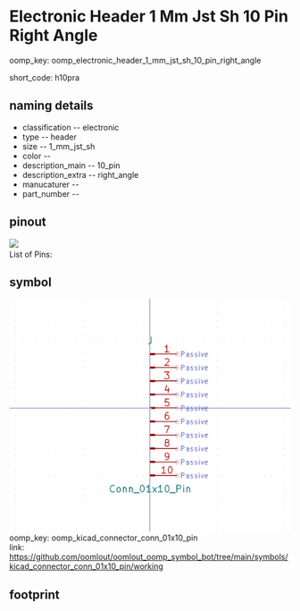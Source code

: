 # Electronic Header 1 Mm Jst Sh 10 Pin Right Angle
oomp_key: oomp_electronic_header_1_mm_jst_sh_10_pin_right_angle  

short_code: h10pra
## naming details
* classification -- electronic
* type -- header
* size -- 1_mm_jst_sh
* color -- 
* description_main -- 10_pin
* description_extra -- right_angle
* manucaturer -- 
* part_number -- 
## pinout
![](working_pinout_600.png)  
List of Pins:

## symbol

![](symbol/0/working/working_600.png)  
oomp_key: oomp_kicad_connector_conn_01x10_pin  
link: https://github.com/oomlout/oomlout_oomp_symbol_bot/tree/main/symbols/kicad_connector_conn_01x10_pin/working  


## footprint
